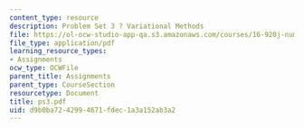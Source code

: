 ```yaml
---
content_type: resource
description: Problem Set 3 ? Variational Methods
file: https://ol-ocw-studio-app-qa.s3.amazonaws.com/courses/16-920j-numerical-methods-for-partial-differential-equations-sma-5212-spring-2003/d9b0ba7242994671fdec1a3a152ab3a2_ps3.pdf
file_type: application/pdf
learning_resource_types:
- Assignments
ocw_type: OCWFile
parent_title: Assignments
parent_type: CourseSection
resourcetype: Document
title: ps3.pdf
uid: d9b0ba72-4299-4671-fdec-1a3a152ab3a2
---
```

